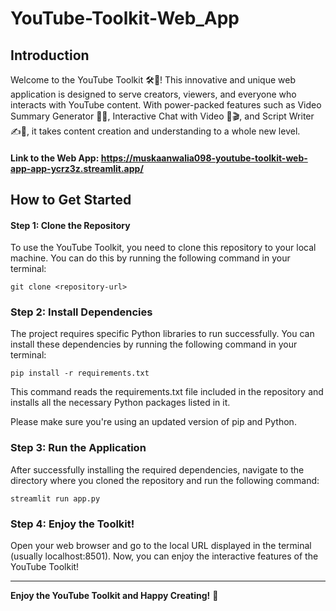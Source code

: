 # YouTube-Toolkit-Web_App

## Introduction
Welcome to the YouTube Toolkit 🛠️🎥! This innovative and unique web application is designed to serve creators, viewers, and everyone who interacts with YouTube content. With power-packed features such as Video Summary Generator 📝🎥, Interactive Chat with Video 💬🎬, and Script Writer ✍️📜, it takes content creation and understanding to a whole new level.

#### Link to the Web App:   https://muskaanwalia098-youtube-toolkit-web-app-app-ycrz3z.streamlit.app/

## How to Get Started
#### Step 1: Clone the Repository
To use the YouTube Toolkit, you need to clone this repository to your local machine. You can do this by running the following command in your terminal:

    git clone <repository-url>
    
### Step 2: Install Dependencies
The project requires specific Python libraries to run successfully. You can install these dependencies by running the following command in your terminal:

    pip install -r requirements.txt
    
This command reads the requirements.txt file included in the repository and installs all the necessary Python packages listed in it.

Please make sure you're using an updated version of pip and Python.

### Step 3: Run the Application
After successfully installing the required dependencies, navigate to the directory where you cloned the repository and run the following command:

    streamlit run app.py
    
### Step 4: Enjoy the Toolkit!
Open your web browser and go to the local URL displayed in the terminal (usually localhost:8501). Now, you can enjoy the interactive features of the YouTube Toolkit!

---------


**Enjoy the YouTube Toolkit and Happy Creating!** 🎉
